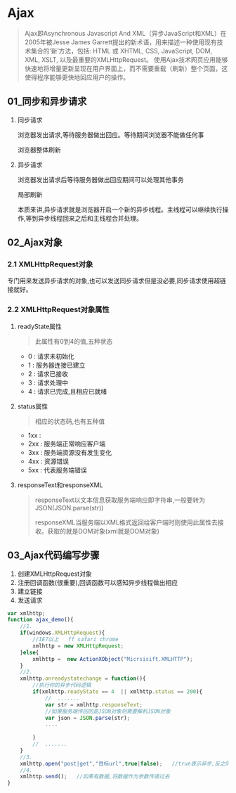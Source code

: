 # Ajax

> Ajax即Asynchronous Javascript And XML（异步JavaScript和XML）在 2005年被Jesse James Garrett提出的新术语，用来描述一种使用现有技术集合的‘新’方法，包括: HTML 或 XHTML, CSS, JavaScript, DOM, XML, XSLT, 以及最重要的XMLHttpRequest。 使用Ajax技术网页应用能够快速地将增量更新呈现在用户界面上，而不需要重载（刷新）整个页面，这使得程序能够更快地回应用户的操作。

## 01_同步和异步请求

1. 同步请求

   浏览器发出请求,等待服务器做出回应。等待期间浏览器不能做任何事

   浏览器整体刷新

2. 异步请求

   浏览器发出请求后等待服务器做出回应期间可以处理其他事务

   局部刷新

   本质来讲,异步请求就是浏览器开启一个新的异步线程。主线程可以继续执行操作,等到异步线程回来之后和主线程合并处理。

## 02_Ajax对象

### 2.1 XMLHttpRequest对象

专门用来发送异步请求的对象,也可以发送同步请求但是没必要,同步请求使用超链接就好。

### 2.2 XMLHttpRequest对象属性

1. readyState属性

   > 此属性有0到4的值,五种状态

   + 0  :  请求未初始化
   + 1  :  服务器连接已建立
   + 2  :  请求已接收
   + 3  :  请求处理中
   + 4  :  请求已完成,且相应已就绪

2. status属性

   > 相应的状态码,也有五种值

   + 1xx  :
   + 2xx  :  服务端正常响应客户端
   + 3xx  :  服务端资源没有发生变化
   + 4xx  :  资源错误
   + 5xx  :  代表服务端错误

3. responseText和responseXML

   > responseText以文本信息获取服务端响应即字符串,一般要转为JSON(JSON.parse(str))
   >
   > responseXML当服务端以XML格式返回给客户端时则使用此属性去接收。获取的就是DOM对象(xml就是DOM对象)



## 03_Ajax代码编写步骤

1. 创建XMLHttpRequest对象
2. 注册回调函数(很重要),回调函数可以感知异步线程做出相应
3. 建立链接
4. 发送请求

```js
var xmlhttp;
function ajax_demo(){
	//1.
    if(windows.XMLHttpRequest){
        //IE7以上   ff safari chrome
        xmlhttp = new XMLHttpRequest;
    }else{
        xmlhttp =  new ActionXObject("Micrsisift.XMLHTTP");
    }   
    //2.
    xmlhttp.onreadystatechange = function(){
        //执行你的异步代码逻辑
        if(xmlhttp.readyState == 4  || xmlhttp.status == 200){
            //  .......
            var str = xmlhttp.responseText;
            //如果服务端传回的是JSON对象则需要解析JSON对象
            var json = JSON.parse(str);
            ....
              
        }
        //  .......
    }
    //3.
    xmlhttp.open("post|get","目标url",true|false);   //true表示异步,反之同步
    //4.
    xmlhttp.send();   //如果有数据,将数据作为参数传递过去
}
```



